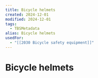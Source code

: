 ```yaml
---
title: Bicycle helmets
created: 2024-12-01
modified: 2024-12-01
tags:
  - TBSMetadata
alias: Bicycle helmets
usedFor:
  - "[[2030 Bicycle safety equipment]]"
---
```

# Bicycle helmets
